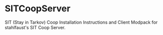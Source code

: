 # SITCoopServer
SIT (Stay in Tarkov) Coop Installation Instructions and Client Modpack for stahlfaust's SIT Coop Server.

